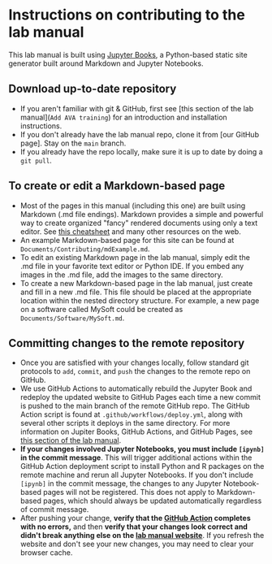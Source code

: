 # Instructions on contributing to the lab manual

This lab manual is built using [Jupyter Books](https://jupyterbook.org/en/stable/intro.html), a Python-based static site
generator built around Markdown and Jupyter Notebooks.

## Download up-to-date repository
- If you aren't familiar with git & GitHub, first see [this section of the lab manual](``Add AVA training``) for an introduction and installation instructions.
- If you don't already have the lab manual repo, clone it from [our GitHub page]. Stay on the ``main`` branch.
- If you already have the repo locally, make sure it is up to date by doing a ``git pull``.

## To create or edit a Markdown-based page
- Most of the pages in this manual (including this one) are built using Markdown (.md file endings). Markdown provides a simple and powerful way to create organized "fancy" rendered documents using only a text editor. See [this cheatsheet](https://github.com/adam-p/markdown-here/wiki/Markdown-Cheatsheet) and many other resources on the web.
- An example Markdown-based page for this site can be found at ``Documents/Contributing/mdExample.md``.
- To edit an existing Markdown page in the lab manual, simply edit the .md file in your favorite text editor or Python IDE. If you embed any images in the .md file, add the images to the same directory.
- To create a new Markdown-based page in the lab manual, just create and fill in a new .md file. This file should be placed at the appropriate location within the nested directory structure. For example, a new page on a software called MySoft could be created as ``Documents/Software/MySoft.md``.


## Committing changes to the remote repository
- Once you are satisfied with your changes locally, follow standard git protocols to ``add``, ``commit``, and ``push`` the changes to the remote repo on GitHub. 
- We use GitHub Actions to automatically rebuild the Jupyter Book and redeploy the updated website to GitHub Pages each time a new commit is pushed to the main branch of the remote GitHub repo. The GitHub Action script is found at ``.github/workflows/deploy.yml``, along with several other scripts it deploys in the same directory. For more information on Jupiter Books, GitHub Actions, and GitHub Pages, see [this section of the lab manual](../ComputationalResources/Websites.md).
- **If your changes involved Jupyter Notebooks, you must include ``[ipynb]`` in the commit message**. This will trigger additional actions within the GitHub Action deployment script to install Python and R packages on the remote machine and rerun all Jupyter Notebooks. If you don't include ``[ipynb]`` in the commit message, the changes to any Jupyter Notebook-based pages will not be registered. This does not apply to Markdown-based pages, which should always be updated automatically regardless of commit message.
- After pushing your change, **verify that the [GitHub Action](https://github.com/HadjimichaelResearchGroup/HadjimichaelResearchGroup.github.io/actions) completes with no errors,** and then **verify that your changes look correct and didn't break anything else on the [lab manual website](https://HadjimichaelResearchGroup.github.io/intro.html)**. If you refresh the website and don't see your new changes, you may need to clear your browser cache.

